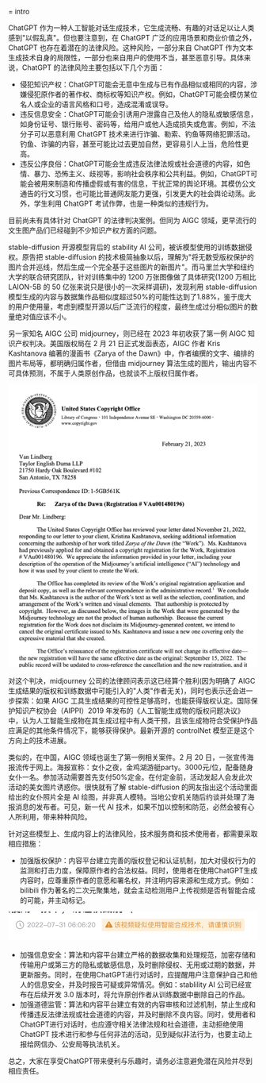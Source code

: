 = intro

ChatGPT 作为一种人工智能对话生成技术，它生成流畅、有趣的对话足以让人类感到"以假乱真"。但也要注意到，在 ChatGPT 广泛的应用场景和商业价值之外，ChatGPT 也存在着潜在的法律风险。这种风险，一部分来自 ChatGPT 作为文本生成技术自身的局限性，一部分也来自用户的使用不当，甚至恶意引导。具体来说，ChatGPT 的法律风险主要包括以下几个方面：

- 侵犯知识产权：ChatGPT可能会无意中生成与已有作品相似或相同的内容，涉嫌侵犯原作者的著作权、商标权等知识产权。例如，ChatGPT可能会模仿某位名人或企业的语言风格和口号，造成混淆或误导。
- 违反信息安全：ChatGPT可能会引诱用户泄露自己及他人的隐私或敏感信息，如身份证号、银行账号、密码等，给用户或他人造成损失或危害。例如，不法分子可以恶意利用 ChatGPT 技术来进行诈骗、勒索、钓鱼等网络犯罪活动。钓鱼、诈骗的内容，甚至可能比过去更加自然，更容易引人上当，危险性更高。
- 违反公序良俗：ChatGPT可能会生成违反法律法规或社会道德的内容，如色情、暴力、恐怖主义、歧视等，影响社会秩序和公共利益。例如，ChatGPT可能会被用来制造和传播虚假或有害的信息，干扰正常的舆论环境。其模仿公文通告的行文习惯，也可能比普通网友能力更强，引发更大的社会舆论动荡。此外，学生利用 ChatGPT 考试作弊，也是一种类似的违规行为。

目前尚未有具体针对 ChatGPT 的法律判决案例。但同为 AIGC 领域，更早流行的文生图产品们已经碰到不少知识产权方面的问题。

stable-diffusion 开源模型背后的 stability AI 公司，被诉模型使用的训练数据侵权。原告把 stable-diffusion 的技术极简抽象以后，理解为"将无数受版权保护的图片合并巡线，然后生成一个完全基于这些图片的新图片"。而马里兰大学和纽约大学的联合研究团队，针对训练集中的 1200 万张图像做了具体研究(1200 万相比 LAION-5B 的 50 亿张来说只是很小的一次采样调研)，发现利用 stable-diffusion 模型生成的内容与数据集作品相似度超过50%的可能性达到了1.88%，鉴于庞大的用户使用量，考虑到模型开源以后广泛流行的程度，最终生成过分相似图片的数量绝对值应该不小。

另一家知名 AIGC 公司 midjourney，则已经在 2023 年初收获了第一例 AIGC 知识产权判决。美国版权局在 2 月 21 日正式发函表态，AIGC 作者 Kris Kashtanova 编著的漫画书《Zarya of the Dawn》中，作者编撰的文字、编排的图片布局等，都明确归属作者，但借由 midjourney 算法生成的图片，输出内容不可具体预测，不属于人类原创作品，也就谈不上版权归属作者。

![](/images/law/usco.png)

对这个判决，midjourney 公司的法律顾问表示这已经算个胜利(因为明确了 AIGC 生成结果的版权和训练数据中可能引入的"人类"作者无关)，同时也表示还会进一步探索：如果 AIGC 工具生成结果的可控性足够高时，也能获得版权认定。国际保护知识产权协会（AIPPI）2019 年发布的《人工智能生成物的版权问题决议》中，认为人工智能生成物在其生成过程中有人类干预，且该生成物符合受保护作品应满足的其他条件情况下，能够获得保护。最新开源的 controlNet 模型正是这个方向上的技术进展。

类似的，在中国，AIGC 领域也诞生了第一例相关案件。2 月 20 日，一张宣传海报流传于网上。海报宣称：女仆之夜，金鸡湖游艇party。3000元/位，配备随身女仆一名。参加活动需要首先支付50%定金。在付定金前，活动发起人会发此次活动的美女图片诱惑你。很快就有了解 stable-diffusion 的网友指出这个活动里面给出的女仆照片全是 AI 绘图，并非真人模特。当地公安机关随后约谈并处理了海报消息的发布者。可见，新一代 AI 技术，如果不加以控制和防范，必然会被有心人所利用，带来种种风险。

针对这些模型上、生成内容上的法律风险，技术服务商和技术使用者，都需要采取相应措施：

- 加强版权保护：内容平台建立完善的版权登记和认证机制，加大对侵权行为的监测和打击力度，保障原作者的合法权益。同时，使用者在使用ChatGPT生成内容时，应尊重原作者的意愿和署名权，并注明内容来源和生成方式。例如：bilibili 作为著名的二次元聚集地，就会主动检测用户上传视频是否有智能合成的可能，并主动标记。

![](/images/law/bilibili.png)

- 加强信息安全：算法和内容平台建立严格的数据收集和处理规范，加密存储和传输用户或第三方的隐私或敏感信息，及时删除侵权、无用或过期的数据，并更新服务。同时，在使用ChatGPT进行对话时，应提醒用户注意保护自己和他人的信息安全，并及时报告可疑或异常情况。例如：stablility AI 公司已经宣布在后续开发 3.0 版本时，将允许原创作者从训练数据中删除自己的作品。
- 加强道德监管：算法和内容平台建立有效的内容审核和过滤机制，禁止生成和传播违反法律法规或社会道德的内容，并及时删除不良内容。同时，使用者和ChatGPT进行对话时，也应遵守相关法律法规和社会道德，主动拒绝使用 ChatGPT 技术进行和参与任何非法的活动，见到疑似非法行为，也要主动上报给网信办、公安局等执法机关。

总之，大家在享受ChatGPT带来便利与乐趣时，请务必注意避免潜在风险并尽到相应责任。

